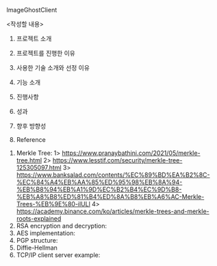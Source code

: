 ImageGhostClient 

<작성할 내용>
1. 프로젝트 소개

3. 프로젝트를 진행한 이유

4. 사용한 기술 소개와 선정 이유

5. 기능 소개 

5. 진행사항

6. 성과

7. 향후 방향성

7. Reference 
1) Merkle Tree:
   1> https://www.pranaybathini.com/2021/05/merkle-tree.html
   2> https://www.lesstif.com/security/merkle-tree-125305097.html 
   3> https://www.banksalad.com/contents/%EC%89%BD%EA%B2%8C-%EC%84%A4%EB%AA%85%ED%95%98%EB%8A%94-%EB%B8%94%EB%A1%9D%EC%B2%B4%EC%9D%B8-%EB%A8%B8%ED%81%B4%ED%8A%B8%EB%A6%AC-Merkle-Trees-%EB%9E%80-ilULl 
   4> https://academy.binance.com/ko/articles/merkle-trees-and-merkle-roots-explained 
2) RSA encryption and decryption:
3) AES implementation:
4) PGP structure:
5) Diffie-Hellman
6) TCP/IP client server example: 
